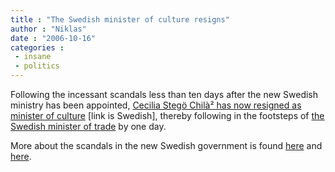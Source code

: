 ```yaml
---
title : "The Swedish minister of culture resigns"
author : "Niklas"
date : "2006-10-16"
categories : 
 - insane
 - politics
---
```


Following the incessant scandals less than ten days after the new Swedish ministry has been appointed, [Cecilia Stegö Chilà² has now resigned as minister of culture](http://www.dn.se/DNet/jsp/polopoly.jsp?d=1042&a=580984&previousRenderType=6) \[link is Swedish\], thereby following in the footsteps of [the Swedish minister of trade](http://news.bbc.co.uk/2/hi/europe/6051220.stm) by one day.

More about the scandals in the new Swedish government is found [here](https://niklasblog.com/?p=1081) and [here](https://niklasblog.com/?p=1082).
